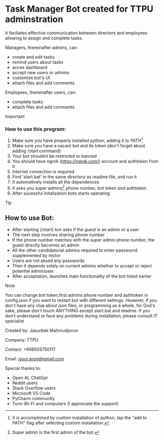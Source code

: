 # Task Manager Bot created for TTPU adminstration


It faciliates effective communication between directors and employees 
allowing to assign and complete tasks.

Managers, thereinafter admins, can:
- create and edit tasks
- remind users about tasks
- acces dashboard
- accept new users or admins
- customize bot's UI
- attach files and add comments


Employees, thereinafter users, can:
- complete tasks
- attach files and add comments



>[!IMPORTANT]
>### How to use this program:
>1. Make sure you have properly installed python, adding it to PATH[^1]
>2. Make sure you have a vacant bot and its token (don't forget about adding /start command)
>3. Your bot shouldnt be restricted or banned
>4. You should have ngrok (https://ngrok.com/) account and authtoken from it
>5. Internet connection is required
>6. Find 'start.bat' in the same directory as readme file, and run it
>8. It automatively installs all the dependences
>9. It asks you super admins[^2] phone number, bot token and authtoken
>10. After sucessful initalization bots starts operating

>[!TIP]
> ## How to use Bot:
>- After starting (/start) bot asks if the guest is an admin or a user
>- The next step involves sharing phone number
>- If the phone number matches with the super admin phone number, the guest directly becomes an admin
>- All the other candidatorial admins required to enter passworrd supplemented by rector
>- Users are not aksed any passwords
>- Then it depends solely on current admins whether to accept or reject potential admin/user
>- After acceptation, launches main functionality of the bot listed earlier

>[!NOTE]
>You can change bot token,first admins phone number and authtoken
in config.json if you want to restart bot with different
settings. However, if you don't have any clue about json files,
or programming as a whole, for God's sake, please don't touch
ANYTHING except start.bat and readme. If you don't understand or face any problems during installation,
please consult IT specialist

[^1]: It is accomplished by custom installation of python, tap the "add to PATH" flag after selecting custom installation.
[^2]: Super admin is the first admin of the bot.

Created by: Jasurbek Mahmudjonov

Company: TTPU

Contact: +998505750117

Email: jasur.prsnl@gmail.com


Special thanks to:

- Open AI, ChatGpt
- Reddit users
- Stack Overflow users
- Microsoft VS Code
- PyCharm community
- Turin Wi-Fi and computers (I appreciate the support)
